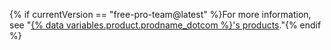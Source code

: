 {% if currentVersion == "free-pro-team@latest" %}For more information, see "[{% data variables.product.prodname_dotcom %}'s products](/articles/github-s-products)."{% endif %}
